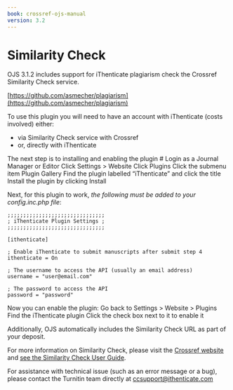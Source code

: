 ```yaml
---
book: crossref-ojs-manual
version: 3.2
---
```

# Similarity Check

OJS 3.1.2 includes support for iThenticate plagiarism check the Crossref Similarity Check service.

[https://github.com/asmecher/plagiarism](https://github.com/asmecher/plagiarism)

To use this plugin you will need to have an account with iThenticate (costs involved) either:

- via Similarity Check service with Crossref
- or, directly with iThenticate

The next step is to installing and enabling the plugin #
Login as a Journal Manager or Editor
Click Settings > Website
Click Plugins
Click the submenu item Plugin Gallery
Find the plugin labelled “iThenticate” and click the title
Install the plugin by clicking Install

Next, for this plugin to work, _the following must be added to your config.inc.php file_:

```
;;;;;;;;;;;;;;;;;;;;;;;;;;;;;;;
; iThenticate Plugin Settings ;
;;;;;;;;;;;;;;;;;;;;;;;;;;;;;;;

[ithenticate]

; Enable iThenticate to submit manuscripts after submit step 4
ithenticate = On

; The username to access the API (usually an email address)
username = "user@email.com"

; The password to access the API
password = "password"
```

Now you can enable the plugin:
Go back to Settings > Website > Plugins
Find the iThenticate plugin
Click the check box next to it to enable it

Additionally, OJS automatically includes the Similarity Check URL as part of your deposit.

For more information on Similarity Check, please visit the [Crossref website](https://www.crossref.org/education/similarity-check/) and [see the Similarity Check User Guide](https://www.crossref.org/pdfs/similarity-check-user-guide-aug19.pdf).

For assistance with technical issue (such as an error message or a bug), please contact the Turnitin team directly at [ccsupport@ithenticate.com](ccsupport@ithenticate.com)
